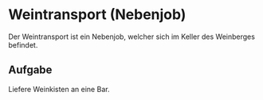 # Weintransport (Nebenjob)
Der Weintransport ist ein Nebenjob, welcher sich im Keller des Weinberges befindet.

## Aufgabe
Liefere Weinkisten an eine Bar.